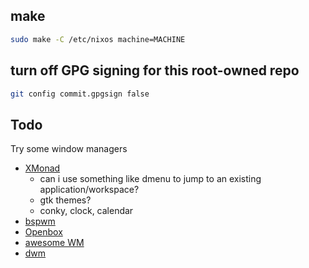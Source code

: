 ## make

``` sh
sudo make -C /etc/nixos machine=MACHINE
```

## turn off GPG signing for this root-owned repo
```sh
git config commit.gpgsign false
```

## Todo
Try some window managers
- [XMonad](http://xmonad.org)
  - can i use something like dmenu to jump to an existing application/workspace?
  - gtk themes?
  - conky, clock, calendar
- [bspwm](https://github.com/baskerville/bspwm)
- [Openbox](http://openbox.org/wiki/Main_Page)
- [awesome WM](https://awesomewm.org)
- [dwm](https://dwm.suckless.org)
